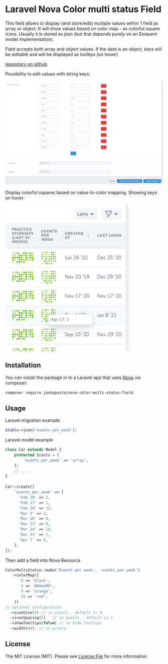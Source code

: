 # Laravel Nova Color multi status Field

This field allows to display (and store/edit) multiple values within 1 field as array or object.
It will show values based on color map - as colorful square icons. 
Usually it is stored as json (but that depends purely on an Eloquent model implementation). 

Field accepts both array and object values.
If the data is an object, keys will be editable and will be displayed as tooltips (on hover)

[repository on github](https://github.com/jankapusta/nova-color-multi-status-field)

Possibility to edit values with string keys:

![Screenshot Form](screenshot-form.png)

Display colorful squares based on value-to-color mapping. Showing keys on hover:

![Screenshot Index](screenshot-index.png)

## Installation

You can install the package in to a Laravel app that uses [Nova](https://nova.laravel.com) via composer:

```bash
composer require jankapusta/nova-color-multi-status-field
```

## Usage

Laravel migration example:

```php
$table->json('events_per_week');
```


Laravel model example

```php
class Car extends Model {
    protected $casts = [
        'events_per_week' => 'array',
    ];
    // ....
}

Car::create([
    'events_per_week' => [
      'Feb 10' => 5,
      'Feb 17' => 1,
      'Feb 24' => 12,
      'Mar 3' => 4,
      'Mar 10' => 0,
      'Mar 17' => 8,
      'Mar 24' => 14,
      'Mar 31' => 2,
      'Apr 7' => 9,
    ],
]);

```

Then add a field into Nova Resource

```php
ColorMultiStatus::make('Events per week', 'events_per_week')
   ->colorMap([
       0 => 'black',
       3 => '#66ee99',
       9 => 'orange',
       16 => 'red',
    ])
// optional configuration
  ->iconSize(5) // in pixels - default is 4
  ->iconSpacing(2)   // in pixels - default is 1
  ->showTooltips(false) // to hide tooltips 
  ->width(80), // in pixels
```

## License

The MIT License (MIT). Please see [License File](LICENSE.md) for more information.
